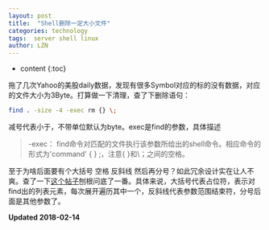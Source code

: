 ```yaml
---
layout: post
title:  "Shell删除一定大小文件"
categories: technology
tags:  server shell linux
author: LZN
---
```


* content
{:toc}

拖了几次Yahoo的美股daily数据，发现有很多Symbol对应的标的没有数据，对应的文件大小为3Byte。打算做一下清理，查了下删除语句：

```bash
find . -size -4 -exec rm {} \;
```
减号代表小于，不带单位默认为byte。exec是find的参数，具体描述

>-exec： find命令对匹配的文件执行该参数所给出的shell命令。相应命令的形式为'command' { } \;，注意{   }和\；之间的空格。

至于为啥后面要有个大括号 空格 反斜线 然后再分号？如此冗余设计实在让人不爽。查了一下[这个帖子](https://www.crifan.com/linux_shell_empty_curly_bracket_meaning/)刨根问底了一番。具体来说，大括号代表占位符，表示对find出的列表元素，每次展开遍历其中一个，反斜线代表参数范围结束符，分号后面是其他参数了。

**Updated 2018-02-14**
